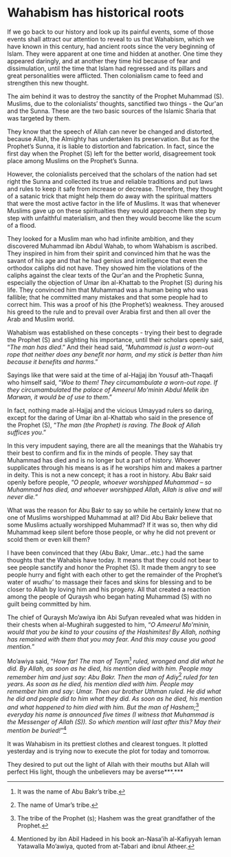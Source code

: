 Wahabism has historical roots
=============================

If we go back to our history and look up its painful events, some of
those events shall attract our attention to reveal to us that Wahabism,
which we have known in this century, had ancient roots since the very
beginning of Islam. They were apparent at one time and hidden at
another. One time they appeared daringly, and at another they time hid
because of fear and dissimulation, until the time that Islam had
regressed and its pillars and great personalities were afflicted. Then
colonialism came to feed and strengthen this new thought.

The aim behind it was to destroy the sanctity of the Prophet Muhammad
(S). Muslims, due to the colonialists’ thoughts, sanctified two things -
the Qur'an and the Sunna. These are the two basic sources of the Islamic
Sharia that was targeted by them.

They know that the speech of Allah can never be changed and distorted,
because Allah, the Almighty has undertaken its preservation. But as for
the Prophet’s Sunna, it is liable to distortion and fabrication. In
fact, since the first day when the Prophet (S) left for the better
world, disagreement took place among Muslims on the Prophet’s Sunna.

However, the colonialists perceived that the scholars of the nation had
set right the Sunna and collected its true and reliable traditions and
put laws and rules to keep it safe from increase or decrease. Therefore,
they thought of a satanic trick that might help them do away with the
spiritual matters that were the most active factor in the life of
Muslims. It was that whenever Muslims gave up on these spiritualties
they would approach them step by step with unfaithful materialism, and
then they would become like the scum of a flood.

They looked for a Muslim man who had infinite ambition, and they
discovered Muhammad ibn Abdul Wahab, to whom Wahabism is ascribed. They
inspired in him from their spirit and convinced him that he was the
savant of his age and that he had genius and intelligence that even the
orthodox caliphs did not have. They showed him the violations of the
caliphs against the clear texts of the Qur'an and the Prophetic Sunna,
especially the objection of Umar ibn al-Khattab to the Prophet (S)
during his life. They convinced him that Muhammad was a human being who
was fallible; that he committed many mistakes and that some people had
to correct him. This was a proof of his (the Prophet’s) weakness. They
aroused his greed to the rule and to prevail over Arabia first and then
all over the Arab and Muslim world.

Wahabism was established on these concepts - trying their best to
degrade the Prophet (S) and slighting his importance, until their
scholars openly said, “*The* *man* *has died*.” And their head said,
“*Muhammad is just a worn-out rope that neither does any benefit nor
harm, and my stick is better than him because it benefits and harms*.”

Sayings like that were said at the time of al-Hajjaj ibn Yousuf
ath-Thaqafi who himself said, “*Woe to them! They circumambulate a
worn-out rope. If they circumambulated the palace of Ameerul Mo'minin
Abdul Melik ibn Marwan, it would be of use to them*.”

In fact, nothing made al-Hajjaj and the vicious Umayyad rulers so
daring, except for the daring of Umar ibn al-Khattab who said in the
presence of the Prophet (S), “*The man (the Prophet) is raving. The Book
of Allah suffices you*.”

In this very impudent saying, there are all the meanings that the
Wahabis try their best to confirm and fix in the minds of people. They
say that Muhammad has died and is no longer but a part of history.
Whoever supplicates through his means is as if he worships him and makes
a partner in deity. This is not a new concept; it has a root in history.
Abu Bakr said openly before people, “*O people, whoever worshipped
Muhammad – so Muhammad has died, and whoever worshipped Allah, Allah is
alive and will never die.*”

What was the reason for Abu Bakr to say so while he certainly knew that
no one of Muslims worshipped Muhammad at all? Did Abu Bakr believe that
some Muslims actually worshipped Muhammad? If it was so, then why did
Muhammad keep silent before those people, or why he did not prevent or
scold them or even kill them?

I have been convinced that they (Abu Bakr, Umar…etc.) had the same
thoughts that the Wahabis have today. It means that they could not bear
to see people sanctify and honor the Prophet (S). It made them angry to
see people hurry and fight with each other to get the remainder of the
Prophet’s water of *wudhu’* to massage their faces and skins for
blessing and to be closer to Allah by loving him and his progeny. All
that created a reaction among the people of Quraysh who began hating
Muhammad (S) with no guilt being committed by him.

The chief of Quraysh Mo’awiya ibn Abi Sufyan revealed what was hidden in
their chests when al-Mughirah suggested to him, “*O Ameerul Mo'minin,
would that you be kind to your cousins of the Hashimites! By Allah,
nothing has remained with them that you may fear. And this may cause you
good mention.*”

Mo’awiya said, “*How far! The man of Taym*[^1] *ruled, wronged and did
what he did. By Allah, as soon as he died, his mention died with him.
People may remember him and just say: Abu Bakr. Then the man of
Adiy*[^2] *ruled for ten years. As soon as he died, his mention died
with him. People may remember him and say: Umar. Then our brother Uthman
ruled. He did what he did and people did to him what they did. As soon
as he died, his mention and what happened to him died with him. But the
man of Hashem;*[^3] *everyday his name is announced five times (I
witness that Muhammad is the Messenger of Allah (S)). So which mention
will last after this? May their mention be buried!*”[^4]

It was Wahabism in its prettiest clothes and clearest tongues. It
plotted yesterday and is trying now to execute the plot for today and
tomorrow.

They desired to put out the light of Allah with their mouths but Allah
will perfect His light, though the unbelievers may be averse***.***

[^1]: It was the name of Abu Bakr’s tribe.

[^2]: The name of Umar’s tribe.

[^3]: The tribe of the Prophet (s); Hashem was the great grandfather of
the Prophet.

[^4]: Mentioned by ibn Abil Hadeed in his book an-Nasa’ih al-Kafiyyah
leman Yatawalla Mo’awiya, quoted from at-Tabari and ibnul Atheer.


